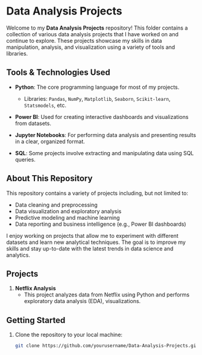 # Data Analysis Projects

Welcome to my **Data Analysis Projects** repository! This folder contains a collection of various data analysis projects that I have worked on and continue to explore. These projects showcase my skills in data manipulation, analysis, and visualization using a variety of tools and libraries.

## Tools & Technologies Used

- **Python**: The core programming language for most of my projects.
  - Libraries: `Pandas`, `NumPy`, `Matplotlib`, `Seaborn`, `Scikit-learn`, `Statsmodels`, etc.
  
- **Power BI**: Used for creating interactive dashboards and visualizations from datasets.

- **Jupyter Notebooks**: For performing data analysis and presenting results in a clear, organized format.

- **SQL**: Some projects involve extracting and manipulating data using SQL queries.

## About This Repository

This repository contains a variety of projects including, but not limited to:
- Data cleaning and preprocessing
- Data visualization and exploratory analysis
- Predictive modeling and machine learning
- Data reporting and business intelligence (e.g., Power BI dashboards)

I enjoy working on projects that allow me to experiment with different datasets and learn new analytical techniques. The goal is to improve my skills and stay up-to-date with the latest trends in data science and analytics.

## Projects

1. **Netflix Analysis**  
   - This project analyzes data from Netflix using Python and performs exploratory data analysis (EDA), visualizations.
   

## Getting Started

1. Clone the repository to your local machine:
   ```bash
   git clone https://github.com/yourusername/Data-Analysis-Projects.git
